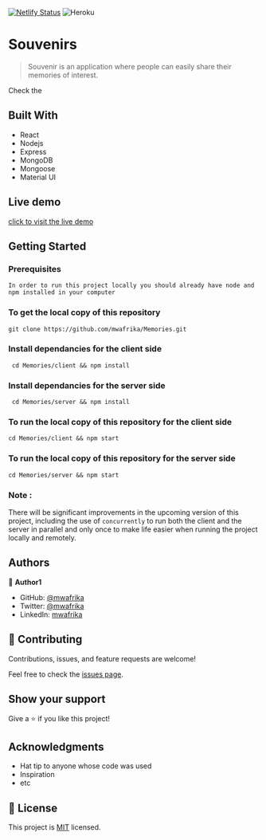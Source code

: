 [![Netlify Status](https://api.netlify.com/api/v1/badges/153c7db9-ec78-42ee-b1f4-61ef8dc2665c/deploy-status)](https://app.netlify.com/sites/souvenirs-01/deploys) ![Heroku](https://pyheroku-badge.herokuapp.com/?app=souvenir-02)

# Souvenirs

> Souvenir is an application where people can easily share their memories of interest.

Check the

## Built With

- React
- Nodejs
- Express
- MongoDB
- Mongoose
- Material UI

## Live demo

[click to visit the live demo](https://souvenirs-01.netlify.app/posts)

## Getting Started

### Prerequisites

```
In order to run this project locally you should already have node and npm installed in your computer
```

### To get the local copy of this repository

```
git clone https://github.com/mwafrika/Memories.git

```

### Install dependancies for the client side

```
 cd Memories/client && npm install
```

### Install dependancies for the server side

```
 cd Memories/server && npm install
```

### To run the local copy of this repository for the client side

```
cd Memories/client && npm start
```

### To run the local copy of this repository for the server side

```
cd Memories/server && npm start
```

### Note :

There will be significant improvements in the upcoming version of this project, including the use of `concurrently` to run both the client and the server in parallel and only once to make life easier when running the project locally and remotely.

## Authors

👤 **Author1**

- GitHub: [@mwafrika](https://github.com/mwafrika)
- Twitter: [@mwafrika](https://twitter.com/mwafrikamufung1)
- LinkedIn: [mwafrika](https://linkedin.com/in/mwafrika-mufungizi)

## 🤝 Contributing

Contributions, issues, and feature requests are welcome!

Feel free to check the [issues page](../../issues/).

## Show your support

Give a ⭐️ if you like this project!

## Acknowledgments

- Hat tip to anyone whose code was used
- Inspiration
- etc

## 📝 License

This project is [MIT](./MIT.md) licensed.
